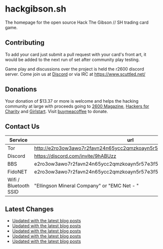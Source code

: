 # hackgibson.sh
The homepage for the open source Hack The Gibson // SH trading card game.


## Contributing

To add your card just submit a pull request with your card's front art, it would be added to the next run of set after community play testing.

Game play and discussions over the project is held the r2600 discord server. Come join us at [Discord](https://discord.com/invite/9hABUzz) or via IRC at https://www.scuttled.net/


## Donations

Your donation of $13.37 or more is welcome and helps the hacking community at large with proceeds going to [2600 Magazine](https://2600.com/), [Hackers for Charity](https://hackersforcharity.org) and [Girlstart](https://girlstart.org).  Visit [buymeacoffee](https://www.buymeacoffee.com/hackgibson.sh) to donate.


## Contact Us

Service | url
-|-
Tor | http://e2ro3ow3awo7r2favn24n65ycc2qmzkoayn5r57e3f56nvjwdcgg32ad.onion
Discord | https://discord.com/invite/9hABUzz
BBS | e2ro3ow3awo7r2favn24n65ycc2qmzkoayn5r57e3f56nvjwdcgg32ad.onion:23
FidoNET | e2ro3ow3awo7r2favn24n65ycc2qmzkoayn5r57e3f56nvjwdcgg32ad.onion:24554
Wifi / Bluetooth SSID | "Ellingson Mineral Company" or "EMC Net - <fidonet address>"

## Latest Changes
<!-- BLOG-POST-LIST:START -->
- [Updated with the latest blog posts](https://github.com/DFW2600/hackgibson.sh/commit/4c248a7b7c2942cb0c0041e29e6b1ac264861140)
- [Updated with the latest blog posts](https://github.com/DFW2600/hackgibson.sh/commit/6bdaafe8ddc39843c132b2fb601c0c60b2abbebb)
- [Updated with the latest blog posts](https://github.com/DFW2600/hackgibson.sh/commit/0a3aff60a41dae4f220e738b13d9e44178fe401a)
- [Updated with the latest blog posts](https://github.com/DFW2600/hackgibson.sh/commit/9d2d28526554cb5bfa2b0c6d0dc39e6a2b7f0a42)
- [Updated with the latest blog posts](https://github.com/DFW2600/hackgibson.sh/commit/98209ed18b6df5baf4be748405a0e666887480ad)
<!-- BLOG-POST-LIST:END -->
